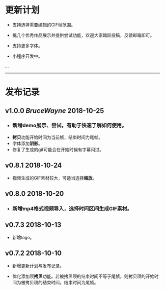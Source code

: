 # 更新计划

* 支持选择需要编辑的GIF帧范围。

* 挑几个优秀作品展示并提供尝试功能，欢迎大家踊跃投稿，反馈邮箱即可。

* 支持更多字体。

* 小程序开发中。

...

---

# 发布记录

## v1.0.0 *BruceWayne* 2018-10-25

* ### 新增demo展示、尝试，有助于快速了解如何使用。
* **拷贝**功能开始时间为当前帧，结束时间为尾帧。
* 字体添加**阴影**。
* 修复了生成的gif可能会在开始时候有字幕闪过。

## v0.8.1 2018-10-24

* 视频生成的GIF素材较大，可适当选择**缩放**。

## v0.8.0 2018-10-20

* ### 新增mp4格式视频导入，选择时间区间生成GIF素材。

## v0.7.3 2018-10-13

* 新增logo。

## v0.7.2 2018-10-10

* 新增更新计划与发布记录。

* 优化添加项**拷贝**功能。若被拷贝项的结束时间不等于尾帧，则拷贝项的开始时间为被拷贝项的结束时间，结束时间为尾帧。